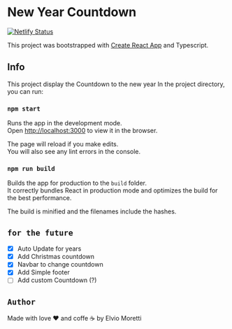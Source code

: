 # New Year Countdown


[![Netlify Status](https://api.netlify.com/api/v1/badges/672a23a1-cf4a-44e9-8c3d-ee8e46f15e31/deploy-status)](https://app.netlify.com/sites/new-cali-countdown/deploys)



This project was bootstrapped with [Create React App](https://github.com/facebook/create-react-app) and Typescript.

## Info
This project display the Countdown to the new year
In the project directory, you can run:

### `npm start`

Runs the app in the development mode.\
Open [http://localhost:3000](http://localhost:3000) to view it in the browser.

The page will reload if you make edits.\
You will also see any lint errors in the console.

### `npm run build`

Builds the app for production to the `build` folder.\
It correctly bundles React in production mode and optimizes the build for the best performance.

The build is minified and the filenames include the hashes.


## `for the future`
- [x] Auto Update for years
- [x] Add Christmas countdown 
- [x] Navbar to change countdown
- [x] Add Simple footer
- [ ] Add custom Countdown (?)

## `Author`

Made with love ❤️ and coffe ☕️ by Elvio Moretti
